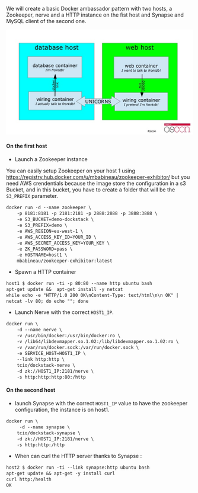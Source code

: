 We will create a basic Docker ambassador pattern with two hosts, a Zookeeper, nerve and a HTTP instance on the fist host and Synapse and MySQL client of the second one.

![ambassador](https://raw.githubusercontent.com/themecloud/dockstack/master/ambassador.jpg)

#### On the first host

* Launch a Zookeeper instance

You can easily setup Zookeeper on your host 1 using https://registry.hub.docker.com/u/mbabineau/zookeeper-exhibitor/ but you need AWS crendentials because the image store the configuration in a s3 Bucket, and in this bucket, you have to create a folder that will be the `S3_PREFIX` parameter.

```
docker run -d --name zookeeper \
    -p 8181:8181 -p 2181:2181 -p 2888:2888 -p 3888:3888 \
    -e S3_BUCKET=demo-dockstack \
    -e S3_PREFIX=demo \
    -e AWS_REGION=eu-west-1 \
    -e AWS_ACCESS_KEY_ID=YOUR_ID \
    -e AWS_SECRET_ACCESS_KEY=YOUR_KEY \
    -e ZK_PASSWORD=pass \
    -e HOSTNAME=host1 \
    mbabineau/zookeeper-exhibitor:latest
```

* Spawn a HTTP container

```
host1 $ docker run -ti -p 80:80 --name http ubuntu bash
apt-get update &&  apt-get install -y netcat
while echo -e "HTTP/1.0 200 OK\nContent-Type: text/html\n\n OK" | netcat -lv 80; do echo ""; done
```

* Launch Nerve with the correct `HOST1_IP`.

```
docker run \
    -d --name nerve \
    -v /usr/bin/docker:/usr/bin/docker:ro \
    -v /lib64/libdevmapper.so.1.02:/lib/libdevmapper.so.1.02:ro \
    -v /var/run/docker.sock:/var/run/docker.sock \
    -e SERVICE_HOST=HOST1_IP \
    --link http:http \
    tcio/dockstack-nerve \
    -d zk://HOST1_IP:2181/nerve \
    -s http:http:http:80:/http
```

#### On the second host

* launch Synapse with the correct `HOST1_IP` value to have the zookeeper configuration, the instance is on host1.

```
docker run \
     -d --name synapse \
    tcio/dockstack-synapse \
    -d zk://HOST1_IP:2181/nerve \
    -s http:http:/http
```

* When can curl the HTTP server thanks to Synapse :

```
host2 $ docker run -ti --link synapse:http ubuntu bash
apt-get update && apt-get -y install curl
curl http:/health
OK
```
